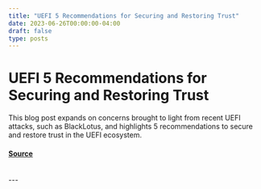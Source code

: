 ```yaml
---
title: "UEFI 5 Recommendations for Securing and Restoring Trust"
date: 2023-06-26T00:00:00-04:00
draft: false
type: posts
---
```

# UEFI 5 Recommendations for Securing and Restoring Trust





This blog post expands on concerns brought to light from recent UEFI attacks, such as BlackLotus, and highlights 5 recommendations to secure and restore trust in the UEFI ecosystem.



#### [Source](https://insights.sei.cmu.edu/blog/uefi-5-recommendations-for-securing-restoring-trust/)

<br/>
---
